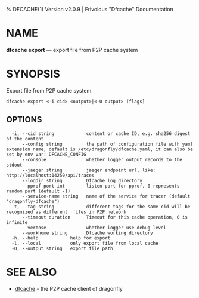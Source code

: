 % DFCACHE(1) Version v2.0.9 | Frivolous "Dfcache" Documentation

# NAME

**dfcache export** — export file from P2P cache system

# SYNOPSIS

Export file from P2P cache system.

```shell
dfcache export <-i cid> <output>|<-O output> [flags]
```

## OPTIONS

```shell
  -i, --cid string            content or cache ID, e.g. sha256 digest of the content
      --config string         the path of configuration file with yaml extension name, default is /etc/dragonfly/dfcache.yaml, it can also be set by env var: DFCACHE_CONFIG
      --console               whether logger output records to the stdout
      --jaeger string         jaeger endpoint url, like: http://localhost:14250/api/traces
      --logdir string         Dfcache log directory
      --pprof-port int        listen port for pprof, 0 represents random port (default -1)
      --service-name string   name of the service for tracer (default "dragonfly-dfcache")
  -t, --tag string            different tags for the same cid will be recognized as different  files in P2P network
      --timeout duration      Timeout for this cache operation, 0 is infinite
      --verbose               whether logger use debug level
      --workhome string       Dfcache working directory
  -h, --help            help for export
  -l, --local           only export file from local cache
  -O, --output string   export file path
```

# SEE ALSO

- [dfcache](dfcache.md) - the P2P cache client of dragonfly

